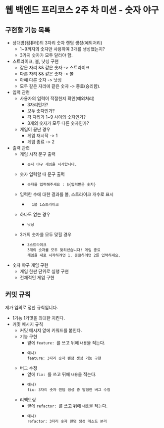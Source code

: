 # 웹 백엔드 프리코스 2주 차 미션 - 숫자 야구

## 구현할 기능 목록
- 상대방(컴퓨터)의 3자리 숫자 랜덤 생성(예외처리)
  - 1~9까지의 숫자만 사용하여 3개를 생성했는지?
  - 3가지 숫자가 모두 달라야 함.
- 스트라이크, 볼, 낫싱 구현
  - 같은 자리 && 같은 숫자 -> 스트라이크
  - 다른 자리 && 같은 숫자 -> 볼
  - 아예 다른 숫자 -> 낫싱
  - 모두 같은 자리에 같은 숫자 -> 종료(승리함).
- 입력 관련 
  - 사용자의 입력이 적절한지 확인(예외처리)
    - 3자리인가?
    - 모두 숫자인가?
    - 각 자리가 1~9 사이의 숫자인가?
    - 3개의 숫자가 모두 다른 숫자인가?
  - 게임이 끝난 경우 
    - 게임 재시작 -> 1
    - 게임 종료 -> 2
- 출력 관련
  - 게임 시작 문구 출력
    - ``` text
      숫자 야구 게임을 시작합니다.
      ```
  - 숫자 입력할 때 문구 출력
    - ``` text
      숫자를 입력해주세요 : ${입력받은 숫자}
      ```
  - 입력한 수에 대한 결과를 볼, 스트라이크 개수로 표시
    - ``` text
        1볼 1스트라이크
      ```
  - 하나도 없는 경우
    - ``` text
      낫싱
      ```
  - 3개의 숫자를 모두 맞힐 경우
    - ``` text
      3스트라이크
      3개의 숫자를 모두 맞히셨습니다! 게임 종료
      게임을 새로 시작하려면 1, 종료하려면 2를 입력하세요.
      ```
- 숫자 야구 게임 구현
  - 게임 한판 단위로 실행 구현
  - 전체적인 게임 구현

## 커밋 규칙
제가 임의로 정한 규칙입니다.
- 1기능 1커밋을 최대한 지킨다.
- 커밋 메시지 규칙
  - 커밋 메시지 앞에 키워드를 붙인다.
  - 기능 구현
    - 앞에 `feature: `를 쓰고 뒤에 `내용`을 적는다.
    - ``` text
      예시)
      feature: 3자리 숫자 랜덤 생성 기능 구현
      ```
  - 버그 수정
    - 앞에 `fix: `를 쓰고 뒤에 `내용`을 적는다.
    - ``` text
      예시)
      fix: 3자리 숫자 랜덤 생성 중 발생한 버그 수정
      ```
  - 리팩토링
    - 앞에 `refactor: `를 쓰고 뒤에 `내용`을 적는다.
    - ``` text
      예시)
      refactor: 3자리 숫자 랜덤 생성 메소드 분리
      ```